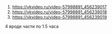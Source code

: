 1) https://vkvideo.ru/video-57998891_456239017
2) https://vkvideo.ru/video-57998891_456239018
3) https://vkvideo.ru/video-57998891_456239019

4 вроде части по 1.5 часа
